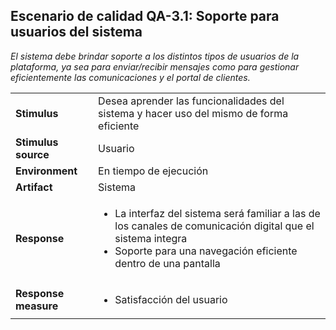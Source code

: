 ## Escenario de calidad QA-3.1: Soporte para usuarios del sistema

*El sistema debe brindar soporte a los distintos tipos de usuarios de la plataforma, ya sea para enviar/recibir mensajes como para gestionar eficientemente las comunicaciones y el portal de clientes.*

<table>
  <tr>
    <td><b>Stimulus</b></td>
    <td>Desea aprender las funcionalidades del sistema y hacer uso del mismo de forma eficiente</td>
  </tr>
  <tr>
    <td><b>Stimulus source</b></td>
    <td>Usuario</td>
  </tr>
  <tr>
    <td><b>Environment</b></td>
    <td>En tiempo de ejecución</td>
  </tr>
  <tr>
    <td><b>Artifact</b></td>
    <td>Sistema</td>
  </tr>
  <tr>
    <td><b>Response</b></td>
    <td>
    <ul>
        <li>La interfaz del sistema será familiar a las de los canales de comunicación digital que el sistema integra</li>
        <li>Soporte para una navegación eficiente dentro de una pantalla</li>
      </ul>
    </td>
  </tr>
  <tr>
    <td><b>Response measure</b></td>
    <td>
    <ul>
      <li>Satisfacción del usuario</li>
    </ul>
    </td>
  </tr>
</table>